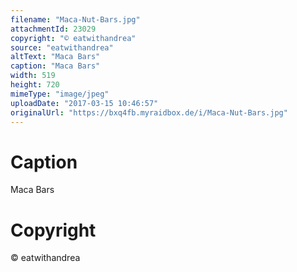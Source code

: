 ```yaml
---
filename: "Maca-Nut-Bars.jpg"
attachmentId: 23029
copyright: "© eatwithandrea"
source: "eatwithandrea"
altText: "Maca Bars"
caption: "Maca Bars"
width: 519
height: 720
mimeType: "image/jpeg"
uploadDate: "2017-03-15 10:46:57"
originalUrl: "https://bxq4fb.myraidbox.de/i/Maca-Nut-Bars.jpg"
---
```


# Caption

Maca Bars

# Copyright

© eatwithandrea
